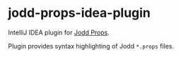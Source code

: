 jodd-props-idea-plugin
======================

IntelliJ IDEA plugin for [Jodd Props](http://jodd.org/doc/props.html).

Plugin provides syntax highlighting of Jodd `*.props` files.

